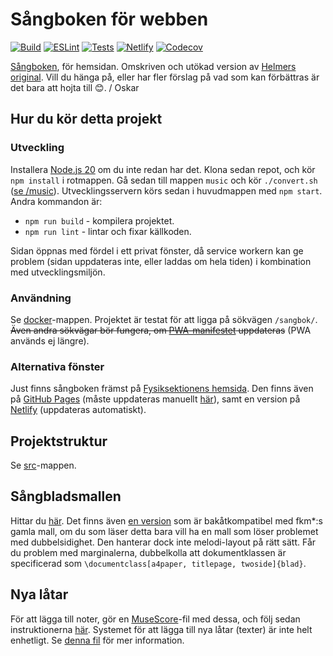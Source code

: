 # Sångboken för webben
[![Build](https://img.shields.io/github/actions/workflow/status/Fysiksektionen/sangbok-html/build-vue.yml?logo=github&label=Build)](https://github.com/Fysiksektionen/sangbok-html/actions/workflows/build-vue.yml) 
[![ESLint](https://img.shields.io/github/actions/workflow/status/Fysiksektionen/sangbok-html/lint.yml?logo=github&label=Lint)](https://github.com/Fysiksektionen/sangbok-html/actions/workflows/lint.yml) 
[![Tests](https://img.shields.io/github/actions/workflow/status/Fysiksektionen/sangbok-html/jest.yml?logo=github&label=Tests)](https://github.com/Fysiksektionen/sangbok-html/actions/workflows/jest.yml) 
[![Netlify](https://img.shields.io/netlify/1e6dc2eb-31a1-4121-acd8-c72ee6356ef4?logo=netlify&label=Netlify)](https://f-kth-sangbok.netlify.app)
[![Codecov](https://img.shields.io/codecov/c/github/Fysiksektionen/sangbok-html?logo=codecov&label=Coverage)](https://codecov.io/gh/Fysiksektionen/sangbok-html)

[Sångboken](https://f.kth.se/sangbok/), för hemsidan. Omskriven och utökad version av [Helmers original](https://github.com/HelmerNylen/sangbok-f). Vill du hänga på, eller har fler förslag på vad som kan förbättras är det bara att hojta till 😊.
/ Oskar

## Hur du kör detta projekt
### Utveckling
Installera [Node.js 20](https://nodejs.org) om du inte redan har det. Klona sedan repot, och kör `npm install` i rotmappen. Gå sedan till mappen `music` och kör `./convert.sh` ([se /music](music/Readme.md)). Utvecklingsservern körs sedan i huvudmappen med `npm start`. Andra kommandon är:
* `npm run build` - kompilera projektet.
* `npm run lint` - lintar och fixar källkoden.

Sidan öppnas med fördel i ett privat fönster, då service workern kan ge problem (sidan uppdateras inte, eller laddas om hela tiden) i kombination med utvecklingsmiljön.

### Användning
Se [docker](docker)-mappen. Projektet är testat för att ligga på sökvägen `/sangbok/`. ~~Även andra sökvägar bör fungera, om [PWA-manifestet](public/pwa/manifest.json) uppdateras~~ (PWA används ej längre).

### Alternativa fönster
Just finns sångboken främst på [Fysiksektionens hemsida](https://f.kth.se/sangbok/). Den finns även på [GitHub Pages](https://fysiksektionen.github.io/) (måste uppdateras manuellt [här](https://github.com/Fysiksektionen/fysiksektionen.github.io)), samt en version på [Netlify](https://f-kth-sangbok.netlify.app/) (uppdateras automatiskt).

## Projektstruktur
Se [src](src/Readme.md)-mappen.

## Sångbladsmallen
Hittar du [här](public/tex/blad.cls). Det finns även [en version](public/tex/blad.v1.1.3.cls) som är bakåtkompatibel med fkm*:s gamla mall, om du som läser detta bara vill ha en mall som löser problemet med dubbelsidighet. Den hanterar dock inte melodi-layout på rätt sätt. Får du problem med marginalerna, dubbelkolla att dokumentklassen är specificerad som `\documentclass[a4paper, titlepage, twoside]{blad}`.

## Nya låtar
För att lägga till noter, gör en [MuseScore](https://musescore.org/)-fil med dessa, och följ sedan instruktionerna [här](music/README.md). Systemet för att lägga till nya låtar (texter) är inte helt enhetligt. Se [denna fil](src/lyrics/README.md) för mer information.
